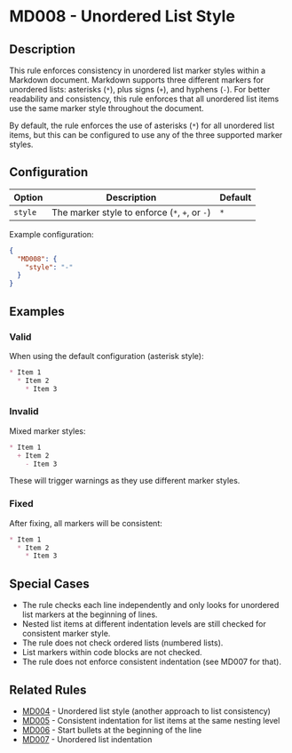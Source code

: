 # MD008 - Unordered List Style

## Description

This rule enforces consistency in unordered list marker styles within a Markdown document. Markdown supports three different markers for unordered lists: asterisks (`*`), plus signs (`+`), and hyphens (`-`). For better readability and consistency, this rule enforces that all unordered list items use the same marker style throughout the document.

By default, the rule enforces the use of asterisks (`*`) for all unordered list items, but this can be configured to use any of the three supported marker styles.

## Configuration

| Option | Description | Default |
|--------|-------------|---------|
| `style` | The marker style to enforce (`*`, `+`, or `-`) | `*` |

Example configuration:

```json
{
  "MD008": {
    "style": "-"
  }
}
```

## Examples

### Valid

When using the default configuration (asterisk style):

```markdown
* Item 1
  * Item 2
    * Item 3
```

### Invalid

Mixed marker styles:

```markdown
* Item 1
  + Item 2
    - Item 3
```

These will trigger warnings as they use different marker styles.

### Fixed

After fixing, all markers will be consistent:

```markdown
* Item 1
  * Item 2
    * Item 3
```

## Special Cases

- The rule checks each line independently and only looks for unordered list markers at the beginning of lines.
- Nested list items at different indentation levels are still checked for consistent marker style.
- The rule does not check ordered lists (numbered lists).
- List markers within code blocks are not checked.
- The rule does not enforce consistent indentation (see MD007 for that).

## Related Rules

- [MD004](md004.md) - Unordered list style (another approach to list consistency)
- [MD005](md005.md) - Consistent indentation for list items at the same nesting level
- [MD006](md006.md) - Start bullets at the beginning of the line
- [MD007](md007.md) - Unordered list indentation 